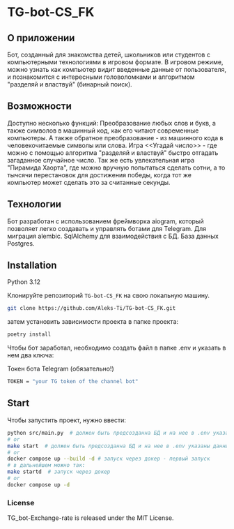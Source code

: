 # TG-bot-CS_FK

## О приложении

Бот, созданный для знакомства детей, школьников или студентов с компьютерными технологиями в игровом формате.
В игровом режиме, можно узнать как компьютер видит введенные данные от пользователя, и познакомится с интересными головоломками и алгоритмом "разделяй и властвуй" (бинарный поиск).

## Возможности

Доступно несколько функций:
Преобразование любых слов и букв, а также символов в машинный код, как его читают современные компьютеры.
А также обратное преобразование - из машинного кода в человекочитаемые символы или слова.
Игра <<Угадай число>> - где можно с помощью алгоритма "разделяй и властвуй" быстро отгадать загаданное случайное число.
Так же есть увлекательная игра "Пирамида Хаорта", где можно вручную попытаться сделать сотни, а то тычсячи перестановок для достижения победы, когда тот же компьютер может сделать это за считанные секунды.

## Технологии

Бот разработан с использованием фреймворка aiogram, который позволяет легко создавать и управлять ботами для Telegram.
Для миграция alembic. SqlAlchemy для взаимодействия с БД. База данных Postgres.

## Installation

Python 3.12

Клонируйте репозиторий ```TG-bot-CS_FK``` на свою локальную машину.

```bash
git clone https://github.com/Aleks-Ti/TG-bot-CS_FK.git
```

затем установить зависимости проекта в папке проекта:

```bash
poetry install
```

Чтобы бот заработал, необходимо создать файл в папке .env и указать в нем два ключа:

Токен бота Telegram (обязательно!)

```bash
TOKEN = "your TG token of the channel bot"
```

## Start

Чтобы запустить проект, нужно ввести:

```bash
python src/main.py  # должен быть предсозданна БД и на нее в .env указаны данные/Postgres локально установленный
# or
make start  # должен быть предсозданна БД и на нее в .env указаны данные/Postgres локально установленный.
# or
docker compose up --build -d # запуск через докер - первый запуск
# в дальнейшем можно так:
make startd  # запуск через докер
# or
docker compose up -d
```

### License

TG_bot-Exchange-rate is released under the MIT License.

